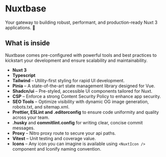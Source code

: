 # Nuxtbase

Your gateway to building robust, performant, and production-ready Nuxt 3 applications. 🚀

## What is inside

Nuxtbase comes pre-configured with powerful tools and best practices to kickstart your development and ensure scalability and maintainability.

- **Nuxt 3**
- **Typescript**
- **Tailwind** – Utility-first styling for rapid UI development.
- **Pinia** – A state-of-the-art state management library designed for Vue.
- **Shadcn/ui** – Pre-styled, accessible UI components tailored for Nuxt.
- **CSP** – Enforce a strong Content Security Policy to enhance app security.
- **SEO Tools** – Optimize visibility with dynamic OG image generation, robots.txt, and sitemap.xml.
- **Prettier, ESLint and .editorconfig** to ensure code uniformity and quality across your team.
- **.husky** and **commitlint.config** for writing clear, concise commit messages.
- **Proxy** – Nitro proxy route to secure your api paths.
- **Vitest** – Unit testing and coverage value.
- **Icons** – Any icon you can imagine is available using `<NuxtIcon />` component and Iconify naming convention.
